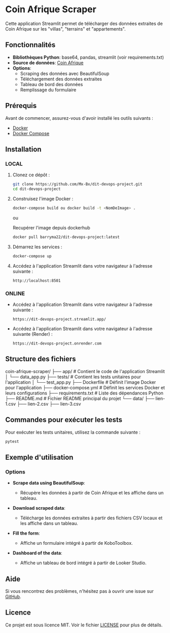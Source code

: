 # Coin Afrique Scraper

Cette application Streamlit permet de télécharger des données extraites de Coin Afrique sur les "villas", "terrains" et "appartements".

## Fonctionnalités

- **Bibliothèques Python**: base64, pandas, streamlit (voir requirements.txt)
- **Source de données**: [Coin Afrique](https://sn.coinafrique.com/)
- **Options**:
  - Scraping des données avec BeautifulSoup
  - Téléchargement des données extraites
  - Tableau de bord des données
  - Remplissage du formulaire

## Prérequis

Avant de commencer, assurez-vous d'avoir installé les outils suivants :

- [Docker](https://www.docker.com/)
- [Docker Compose](https://docs.docker.com/compose/)

## Installation

### LOCAL

1. Clonez ce dépôt :
   ```sh
   git clone https://github.com/Mx-Bx/dit-devops-project.git
   cd dit-devops-project
   ```
2. Construisez l'image Docker :
   ```sh
   docker-compose build ou docker build -t <NomDeImage> .
   ```
   ou
   
   Recupérer l'image depuis dockerhub
   ```sh
   docker pull barryma22/dit-devops-project:latest
   ```

3. Démarrez les services :
   ```sh
   docker-compose up
   ```

4. Accédez à l'application Streamlit dans votre navigateur à l'adresse suivante :
   ```
   http://localhost:8501
   ```
   
### ONLINE

- Accédez à l'application Streamlit dans votre navigateur à l'adresse suivante :
   ```
   https://dit-devops-project.streamlit.app/
   ```
   
- Accédez à l'application Streamlit dans votre navigateur à l'adresse suivante (Render) :
   ```
   https://dit-devops-project.onrender.com
   ```   

## Structure des fichiers

coin-afrique-scraper/
├── app/             # Contient le code de l'application Streamlit
│   └── data_app.py
├── tests/           # Contient les tests unitaires pour l'application
│   └── test_app.py
├── Dockerfile       # Définit l'image Docker pour l'application
├── docker-compose.yml  # Définit les services Docker et leurs configurations
├── requirements.txt    # Liste des dépendances Python
├── README.md       # Fichier README principal du projet
└── data/
    ├── lien-1.csv
    ├── lien-2.csv
    ├── lien-3.csv


## Commandes pour exécuter les tests

Pour exécuter les tests unitaires, utilisez la commande suivante :
```sh
pytest
```

## Exemple d'utilisation

### Options

- **Scrape data using BeautifulSoup**:
  - Récupère les données à partir de Coin Afrique et les affiche dans un tableau.

- **Download scraped data**:
  - Télécharge les données extraites à partir des fichiers CSV locaux et les affiche dans un tableau.

- **Fill the form**:
  - Affiche un formulaire intégré à partir de KoboToolbox.

- **Dashboard of the data**:
  - Affiche un tableau de bord intégré à partir de Looker Studio.

## Aide

Si vous rencontrez des problèmes, n'hésitez pas à ouvrir une issue sur [GitHub](https://github.com/Mx-Bx/coin-afrique-scraper/issues).

## Licence

Ce projet est sous licence MIT. Voir le fichier [LICENSE](LICENSE) pour plus de détails.
```
